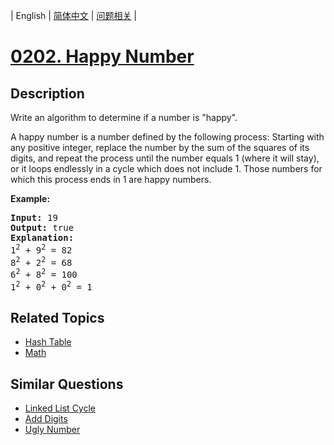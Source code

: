 
| English | [简体中文](README.md) | [问题相关](QUESTION.md) |
# [0202. Happy Number](https://leetcode-cn.com/problems/happy-number/)
## Description
<p>Write an algorithm to determine if a number is &quot;happy&quot;.</p>

<p>A happy number is a number defined by the following process: Starting with any positive integer, replace the number by the sum of the squares of its digits, and repeat the process until the number equals 1 (where it will stay), or it loops endlessly in a cycle which does not include 1. Those numbers for which this process ends in 1 are happy numbers.</p>

<p><strong>Example:&nbsp;</strong></p>

<pre>
<strong>Input:</strong> 19
<strong>Output:</strong> true
<strong>Explanation: 
</strong>1<sup>2</sup> + 9<sup>2</sup> = 82
8<sup>2</sup> + 2<sup>2</sup> = 68
6<sup>2</sup> + 8<sup>2</sup> = 100
1<sup>2</sup> + 0<sup>2</sup> + 0<sup>2</sup> = 1
</pre>
## Related Topics
- [Hash Table](https://leetcode-cn.com/tag/hash-table)
- [Math](https://leetcode-cn.com/tag/math)
## Similar Questions
- [Linked List Cycle](../0141/README_EN.md)
- [Add Digits](../0258/README_EN.md)
- [Ugly Number](../0263/README_EN.md)
